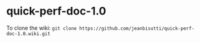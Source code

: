 # quick-perf-doc-1.0

To clone the wiki: `git clone https://github.com/jeanbisutti/quick-perf-doc-1.0.wiki.git`
